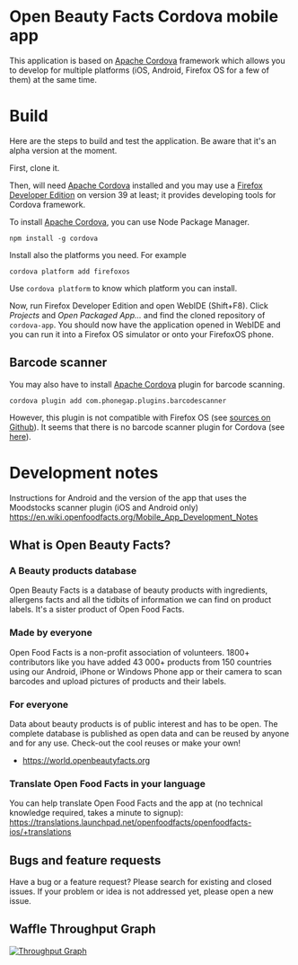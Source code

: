Open Beauty Facts Cordova mobile app
==========================


This application is based on [Apache Cordova](https://cordova.apache.org/)
framework which allows you to develop for multiple platforms (iOS, Android,
Firefox OS for a few of them) at the same time.

# Build
Here are the steps to build and test the application.  Be aware that it's an
alpha version at the moment.

First, clone it.

Then, will need [Apache Cordova](https://cordova.apache.org/) installed and you
may use a [Firefox Developer
Edition](https://www.mozilla.org/fr/firefox/developer/) on version 39 at least;
it provides developing tools for Cordova framework.

To install [Apache Cordova](https://cordova.apache.org/), you can use Node
Package Manager.

```
npm install -g cordova
```

Install also the platforms you need.  For example

```
cordova platform add firefoxos
```

Use `cordova platform` to know which platform you can install.

Now, run Firefox Developer Edition and open WebIDE (Shift+F8).  Click *Projects*
and *Open Packaged App...* and find the cloned repository of `cordova-app`.  You
should now have the application opened in WebIDE and you can run it into a
Firefox OS simulator or onto your FirefoxOS phone.

## Barcode scanner

You may also have to install [Apache Cordova](https://cordova.apache.org/) plugin for barcode scanning.

```
cordova plugin add com.phonegap.plugins.barcodescanner
```

However, this plugin is not compatible with Firefox OS (see [sources on
Github](https://github.com/wildabeast/BarcodeScanner)).  It seems that there is
no barcode scanner plugin for Cordova (see
[here](http://plugreg.com/search?q=barcode#platform=firefoxos)).

# Development notes

Instructions for Android and the version of the app that uses the Moodstocks scanner plugin (iOS and Android only)
https://en.wiki.openfoodfacts.org/Mobile_App_Development_Notes


## What is Open Beauty Facts?

### A Beauty products database

Open Beauty Facts is a database of beauty products with ingredients, allergens facts and all the tidbits of information we can find on product labels.
It's a sister product of Open Food Facts.

### Made by everyone

Open Food Facts is a non-profit association of volunteers.
1800+ contributors like you have added 43 000+ products from 150 countries using our Android, iPhone or Windows Phone app or their camera to scan barcodes and upload pictures of products and their labels.

### For everyone

Data about beauty products is of public interest and has to be open. The complete database is published as open data and can be reused by anyone and for any use. Check-out the cool reuses or make your own!
- <https://world.openbeautyfacts.org>

### Translate Open Food Facts in your language

You can help translate Open Food Facts and the app at (no technical knowledge required, takes a minute to signup): <br>
https://translations.launchpad.net/openfoodfacts/openfoodfacts-ios/+translations

## Bugs and feature requests

Have a bug or a feature request? Please search for existing and closed issues. If your problem or idea is not addressed yet, please open a new issue.

## Waffle Throughput Graph

[![Throughput Graph](https://graphs.waffle.io/openfoodfacts/cordova-app/throughput.svg)](https://waffle.io/openfoodfacts/cordova-app/metrics/throughput)
